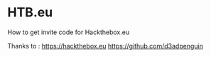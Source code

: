 # HTB.eu
How to get invite code for Hackthebox.eu

Thanks to :
https://hackthebox.eu
https://github.com/d3adpenguin 
